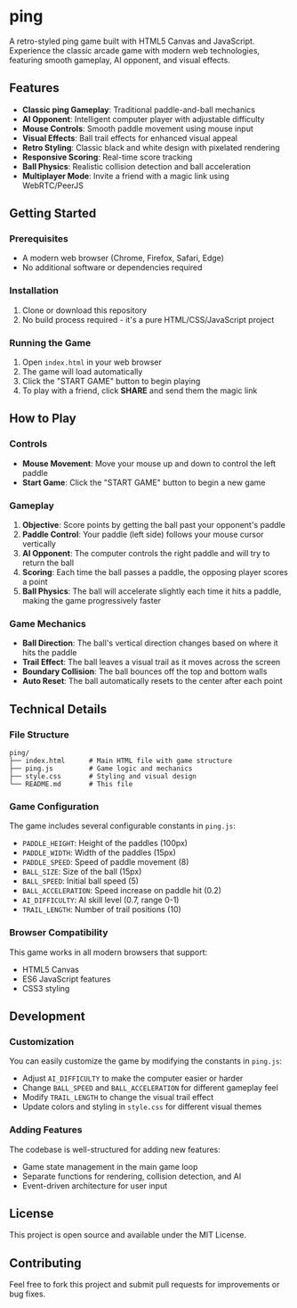 # ping

A retro-styled ping game built with HTML5 Canvas and JavaScript. Experience the classic arcade game with modern web technologies, featuring smooth gameplay, AI opponent, and visual effects.

## Features

- **Classic ping Gameplay**: Traditional paddle-and-ball mechanics
- **AI Opponent**: Intelligent computer player with adjustable difficulty
- **Mouse Controls**: Smooth paddle movement using mouse input
- **Visual Effects**: Ball trail effects for enhanced visual appeal
- **Retro Styling**: Classic black and white design with pixelated rendering
- **Responsive Scoring**: Real-time score tracking
- **Ball Physics**: Realistic collision detection and ball acceleration
- **Multiplayer Mode**: Invite a friend with a magic link using WebRTC/PeerJS

## Getting Started

### Prerequisites

- A modern web browser (Chrome, Firefox, Safari, Edge)
- No additional software or dependencies required

### Installation

1. Clone or download this repository
2. No build process required - it's a pure HTML/CSS/JavaScript project

### Running the Game

1. Open `index.html` in your web browser
2. The game will load automatically
3. Click the "START GAME" button to begin playing
4. To play with a friend, click **SHARE** and send them the magic link

## How to Play

### Controls

- **Mouse Movement**: Move your mouse up and down to control the left paddle
- **Start Game**: Click the "START GAME" button to begin a new game

### Gameplay

1. **Objective**: Score points by getting the ball past your opponent's paddle
2. **Paddle Control**: Your paddle (left side) follows your mouse cursor vertically
3. **AI Opponent**: The computer controls the right paddle and will try to return the ball
4. **Scoring**: Each time the ball passes a paddle, the opposing player scores a point
5. **Ball Physics**: The ball will accelerate slightly each time it hits a paddle, making the game progressively faster

### Game Mechanics

- **Ball Direction**: The ball's vertical direction changes based on where it hits the paddle
- **Trail Effect**: The ball leaves a visual trail as it moves across the screen
- **Boundary Collision**: The ball bounces off the top and bottom walls
- **Auto Reset**: The ball automatically resets to the center after each point

## Technical Details

### File Structure

```
ping/
├── index.html      # Main HTML file with game structure
├── ping.js         # Game logic and mechanics
├── style.css       # Styling and visual design
└── README.md       # This file
```

### Game Configuration

The game includes several configurable constants in `ping.js`:

- `PADDLE_HEIGHT`: Height of the paddles (100px)
- `PADDLE_WIDTH`: Width of the paddles (15px)
- `PADDLE_SPEED`: Speed of paddle movement (8)
- `BALL_SIZE`: Size of the ball (15px)
- `BALL_SPEED`: Initial ball speed (5)
- `BALL_ACCELERATION`: Speed increase on paddle hit (0.2)
- `AI_DIFFICULTY`: AI skill level (0.7, range 0-1)
- `TRAIL_LENGTH`: Number of trail positions (10)

### Browser Compatibility

This game works in all modern browsers that support:
- HTML5 Canvas
- ES6 JavaScript features
- CSS3 styling

## Development

### Customization

You can easily customize the game by modifying the constants in `ping.js`:

- Adjust `AI_DIFFICULTY` to make the computer easier or harder
- Change `BALL_SPEED` and `BALL_ACCELERATION` for different gameplay feel
- Modify `TRAIL_LENGTH` to change the visual trail effect
- Update colors and styling in `style.css` for different visual themes

### Adding Features

The codebase is well-structured for adding new features:
- Game state management in the main game loop
- Separate functions for rendering, collision detection, and AI
- Event-driven architecture for user input

## License

This project is open source and available under the MIT License.

## Contributing

Feel free to fork this project and submit pull requests for improvements or bug fixes.
